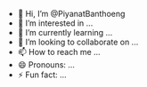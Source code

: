 - 👋 Hi, I’m @PiyanatBanthoeng
- 👀 I’m interested in ...
- 🌱 I’m currently learning ...
- 💞️ I’m looking to collaborate on ...
- 📫 How to reach me ...
- 😄 Pronouns: ...
- ⚡ Fun fact: ...

<!---
PiyanatBanthoeng/PiyanatBanthoeng is a ✨ special ✨ repository because its `README.md` (this file) appears on your GitHub profile.
You can click the Preview link to take a look at your changes.
--->
